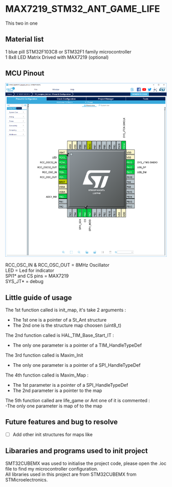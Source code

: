 # MAX7219_STM32_ANT_GAME_LIFE

This two in one 

## Material list

1 blue pill STM32F103C8 or STM32F1 family microcontroller  
1 8x8 LED Matrix Drived with MAX7219 (optional)  

## MCU Pinout 

![Schematics](/Pictures/STM32Cube.PNG)

RCC_OSC_IN & RCC_OSC_OUT 	= 8MHz Oscillator  
LED 				= Led for indicator  
SPI1\* and CS pins 		= MAX7219  
SYS_JT\*			= debug  

## Little guide of usage 

The 1st function called is init_map, it's take 2 arguments :  
- The 1st one is a pointer of a St_Ant structure  
- The 2nd one is the structure map choosen (uint8_t)  
  
The 2nd function called is HAL_TIM_Base_Start_IT :  
- The only one parameter is a pointer of a TIM_HandleTypeDef  
  
The 3rd function called is Maxim_Init  
- The only one parameter is a pointer of a SPI_HandleTypeDef  
  
The 4th function called is Maxim_Map :  
- The 1st parameter is a pointer of a SPI_HandleTypeDef  
- The 2nd parameter is a pointer to the map

The 5th function called are life_game or Ant one of it is commented :  
-The only one parameter is map of to the map
  
  
## Future features and bug to resolve

- [ ] Add other init structures for maps like 

## Libararies and programs used to init project

SMT32CUBEMX was used to initialise the project code, please open the .ioc file to find my microcontroller configuration.  
All libraries used in this project are from STM32CUBEMX from STMicroelectronics.
